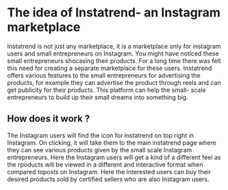 
# The idea of Instatrend- an Instagram marketplace

Instatrend is not just any marketplace, it is a marketplace only for instagram
users and small entrepreneurs on Instagram. You might have noticed these
small entrepreneurs shocasing their products. For a long time there was felt this need for creating a separate marketplace for these users. Instatrend offers various features to 
the small entrepreneurs for advertising the products, for example they can advertise the
product through reels and can get publicity for their products. This platform can help the small- scale entrepreneurs to build up their small dreams into something big.




## How does it work ?
The Instagram users will find the icon for instatrend on top right in Instagram.
On clicking, it will take them to the main instatrend page where they can see various 
products given by the small scale Instagram entrepreneurs. Here the Instagram users will get a kind of a different feel
as the rpoducts will be viewed in a different and interactive format when compared toposts on Instagram.
Here the interested users can buy their desired products sold by certified sellers who are also Instagram users.
